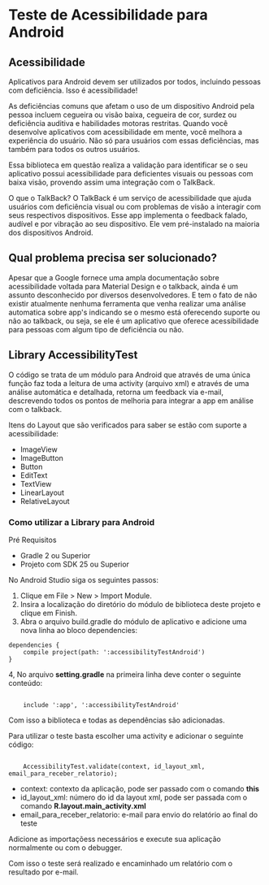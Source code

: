 # Teste de Acessibilidade para Android

## Acessibilidade
Aplicativos para Android devem ser utilizados por todos, incluindo pessoas com deficiência. Isso é acessibilidade!

As deficiências comuns que afetam o uso de um dispositivo Android pela pessoa incluem cegueira ou visão baixa, cegueira de cor, surdez ou deficiência auditiva e habilidades motoras restritas. Quando você desenvolve aplicativos com acessibilidade em mente, você melhora a experiência do usuário. Não só para usuários com essas deficiências, mas também para todos os outros usuários.

Essa biblioteca em questão realiza a validação para identificar se o seu aplicativo possui acessibilidade para deficientes visuais ou pessoas com baixa visão, provendo assim uma integração com o TalkBack.

O que  o TalkBack?
O TalkBack é um serviço de acessibilidade que ajuda usuários com deficiência visual ou com problemas de visão a interagir com seus respectivos dispositivos. Esse app implementa o feedback falado, audível e por vibração ao seu dispositivo. Ele vem pré-instalado na maioria dos dispositivos Android.

## Qual problema precisa ser solucionado?
Apesar que a Google fornece uma ampla documentação sobre acessibilidade voltada para Material Design e o talkback, ainda é um assunto desconhecido por diversos desenvolvedores. E tem o fato de não existir atualmente nenhuma ferramenta que venha realizar uma análise automatica sobre app's indicando se o mesmo está oferecendo suporte ou não ao talkback, ou seja, se ele é um aplicativo que oferece acessibilidade para pessoas com algum tipo de deficiência ou não.

## Library AccessibilityTest
O código se trata de um módulo para Android que através de uma única função faz toda a leitura de uma activity (arquivo xml) e através de uma análise automática e detalhada, retorna um feedback via e-mail, descrevendo todos os pontos de melhoria para integrar a app em análise com o talkback.

Itens do Layout que são verificados para saber se estão com suporte a acessibilidade:
- ImageView
- ImageButton
- Button
- EditText
- TextView
- LinearLayout
- RelativeLayout


### Como utilizar a Library para Android
Pré Requisitos
- Gradle 2 ou Superior
- Projeto com SDK 25 ou Superior

No Android Studio siga os seguintes passos:
1. Clique em File > New > Import Module.
2. Insira a localização do diretório do módulo de biblioteca deste projeto e clique em Finish. 
3. Abra o arquivo build.gradle do módulo de aplicativo e adicione uma nova linha ao bloco dependencies:
<pre><code>dependencies {
    compile project(path: ':accessibilityTestAndroid')
}</code></pre>
4, No arquivo <b>setting.gradle</b> na primeira linha deve conter o seguinte conteúdo:
<pre><code>
    include ':app', ':accessibilityTestAndroid'
</code></pre>
Com isso a biblioteca e todas as dependências são adicionadas.

Para utilizar o teste basta escolher uma activity e adicionar o seguinte código:

<pre><code>
    AccessibilityTest.validate(context, id_layout_xml, email_para_receber_relatorio);
</code></pre>
- context: contexto da aplicação, pode ser passado com o comando <b>this</b>
- id_layout_xml: número do id da layout xml, pode ser passada com o comando <b>R.layout.main_activity.xml</b>
- email_para_receber_relatorio: e-mail para envio do relatório ao final do teste


Adicione as importaçõess necessários e execute sua aplicação normalmente ou com o debugger.

Com isso o teste será realizado e encaminhado um relatório com o resultado por e-mail.
